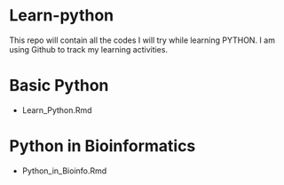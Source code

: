 # Learn-python
This repo will contain all the codes I will try while learning PYTHON.
I am using Github to track my learning activities. 


# Basic Python 
+ Learn_Python.Rmd

# Python in Bioinformatics
+ Python_in_Bioinfo.Rmd